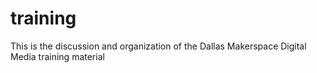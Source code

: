 # training
This is the discussion and organization of the Dallas Makerspace Digital Media training material
